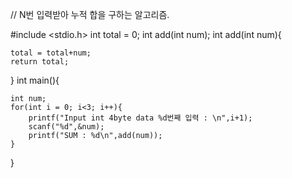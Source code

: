 // N번 입력받아 누적 합을 구하는 알고리즘.

#include <stdio.h>
int total = 0;
int add(int num);
int add(int num){
    
    total = total+num;
    return total;

}
int main(){

    int num;
    for(int i = 0; i<3; i++){
        printf("Input int 4byte data %d번째 입력 : \n",i+1);
        scanf("%d",&num);
        printf("SUM : %d\n",add(num));
    }

}
